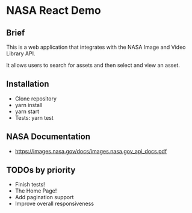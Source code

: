 # NASA React Demo

## Brief
This is a web application that integrates with the NASA Image and Video Library API.

It allows users to search for assets and then select and view an asset.

## Installation

* Clone repository
* yarn install
* yarn start
* Tests: yarn test

## NASA Documentation

* https://images.nasa.gov/docs/images.nasa.gov_api_docs.pdf

## TODOs by priority

* Finish tests!
* The Home Page!
* Add pagination support
* Improve overall responsiveness
